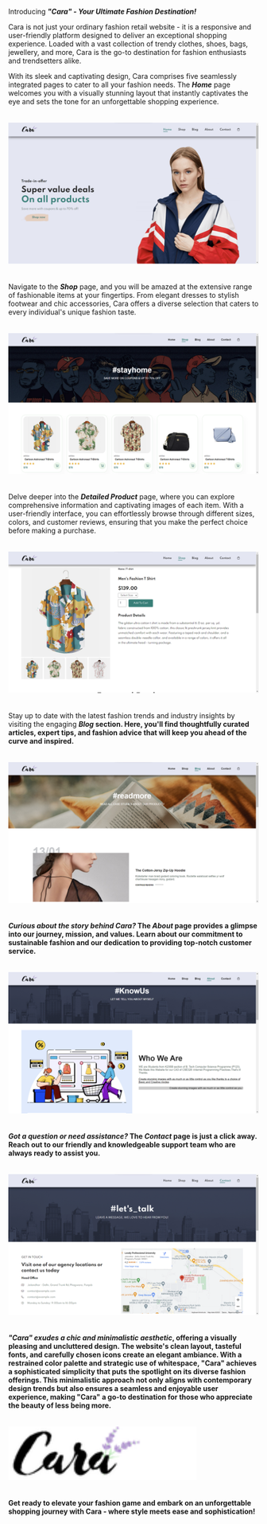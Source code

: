 Introducing <b><i>"Cara" - Your Ultimate Fashion Destination!</i></b>

Cara is not just your ordinary fashion retail website - it is a responsive and user-friendly platform designed to deliver an exceptional shopping experience. Loaded with a vast collection of trendy clothes, shoes, bags, jewellery, and more, Cara is the go-to destination for fashion enthusiasts and trendsetters alike.

With its sleek and captivating design, Cara comprises five seamlessly integrated pages to cater to all your fashion needs. The <b><em>Home</em></b> page welcomes you with a visually stunning layout that instantly captivates the eye and sets the tone for an unforgettable shopping experience.
<br>
<br>
<br>
<img src="SNAPSHOTS/Home1.png"></img>
<br>
<br>
<br>
Navigate to the <b><em>Shop</em></b> page, and you will be amazed at the extensive range of fashionable items at your fingertips. From elegant dresses to stylish footwear and chic accessories, Cara offers a diverse selection that caters to every individual's unique fashion taste.
<br>
<br>
<br>
<img src="SNAPSHOTS/S1.png"></img>
<br>
<br>
<br>
Delve deeper into the <b><em>Detailed Product</em></b> page, where you can explore comprehensive information and captivating images of each item. With a user-friendly interface, you can effortlessly browse through different sizes, colors, and customer reviews, ensuring that you make the perfect choice before making a purchase.
<br>
<br>
<br>
<img src="SNAPSHOTS/D1.png"></img>
<br>
<br>
<br>
Stay up to date with the latest fashion trends and industry insights by visiting the engaging <b><em>Blog</em><b> section. Here, you'll find thoughtfully curated articles, expert tips, and fashion advice that will keep you ahead of the curve and inspired.
<br>
<br>
<br>
<img src="SNAPSHOTS/B1.png"></img>
<br>
<br>
<br>
<i>Curious about the story behind Cara?</i> The <b><em>About</em></b> page provides a glimpse into our journey, mission, and values. Learn about our commitment to sustainable fashion and our dedication to providing top-notch customer service.
<br>
<br>
<br>
<img src="SNAPSHOTS/A1.png"></img>
<br>
<br>
<br>
<i>Got a question or need assistance?</i> The <b><em>Contact</em></b> page is just a click away. Reach out to our friendly and knowledgeable support team who are always ready to assist you.
<br>
<br>
<br>
<img src="SNAPSHOTS/C1.png"></img>
<br>
<br>
<br>
<i>"Cara" exudes a chic and minimalistic aesthetic</i>, offering a visually pleasing and uncluttered design. The website's clean layout, tasteful fonts, and carefully chosen icons create an elegant ambiance. With a restrained color palette and strategic use of whitespace, "Cara" achieves a sophisticated simplicity that puts the spotlight on its diverse fashion offerings. This minimalistic approach not only aligns with contemporary design trends but also ensures a seamless and enjoyable user experience, making "Cara" a go-to destination for those who appreciate the beauty of less being more.
<br>
<br>
<br>
<img src="img/logo.png" style="width: 75%;align-items:center;"></img>
<br>
<br>
<br>
Get ready to elevate your fashion game and embark on an unforgettable shopping journey with Cara - where style meets ease and sophistication!
